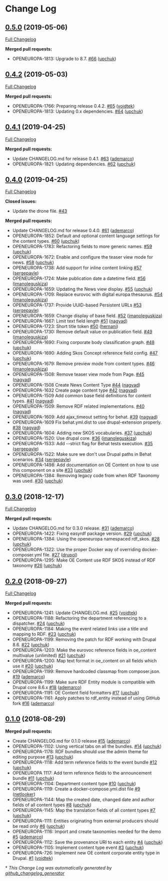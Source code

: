 # Change Log

## [0.5.0](https://github.com/openeuropa/oe_content/tree/0.5.0) (2019-05-06)
[Full Changelog](https://github.com/openeuropa/oe_content/compare/0.4.2...0.5.0)

**Merged pull requests:**

- OPENEUROPA-1813: Upgrade to 8.7. [\#66](https://github.com/openeuropa/oe_content/pull/66) ([upchuk](https://github.com/upchuk))

## [0.4.2](https://github.com/openeuropa/oe_content/tree/0.4.2) (2019-05-03)
[Full Changelog](https://github.com/openeuropa/oe_content/compare/0.4.1...0.4.2)

**Merged pull requests:**

- OPENEUROPA-1766: Preparing release 0.4.2. [\#65](https://github.com/openeuropa/oe_content/pull/65) ([voidtek](https://github.com/voidtek))
- OPENEUROPA-1813: Updating 0.x dependencies. [\#64](https://github.com/openeuropa/oe_content/pull/64) ([upchuk](https://github.com/upchuk))

## [0.4.1](https://github.com/openeuropa/oe_content/tree/0.4.1) (2019-04-25)
[Full Changelog](https://github.com/openeuropa/oe_content/compare/0.4.0...0.4.1)

**Merged pull requests:**

- Update CHANGELOG.md for release 0.4.1. [\#63](https://github.com/openeuropa/oe_content/pull/63) ([ademarco](https://github.com/ademarco))
- OPENEUROPA-1821: Updating dependencies. [\#62](https://github.com/openeuropa/oe_content/pull/62) ([upchuk](https://github.com/upchuk))

## [0.4.0](https://github.com/openeuropa/oe_content/tree/0.4.0) (2019-04-25)
[Full Changelog](https://github.com/openeuropa/oe_content/compare/0.3.0...0.4.0)

**Closed issues:**

- Update the drone file. [\#43](https://github.com/openeuropa/oe_content/issues/43)

**Merged pull requests:**

- Update CHANGELOG.md for release 0.4.0. [\#61](https://github.com/openeuropa/oe_content/pull/61) ([ademarco](https://github.com/ademarco))
- OPENEUROPA-1852: Default and optional content language settings for the content types. [\#60](https://github.com/openeuropa/oe_content/pull/60) ([upchuk](https://github.com/upchuk))
- OPENEUROPA-1783: Refactoring fields to more generic names. [\#59](https://github.com/openeuropa/oe_content/pull/59) ([upchuk](https://github.com/upchuk))
- OPENEUROPA-1672: Enable and configure the teaser view mode for news. [\#58](https://github.com/openeuropa/oe_content/pull/58) ([upchuk](https://github.com/upchuk))
- OPENEUROPA-1738: Add support for inline content linking [\#57](https://github.com/openeuropa/oe_content/pull/57) ([sergepavle](https://github.com/sergepavle))
- OPENEUROPA-1724: Make publication date a datetime field. [\#56](https://github.com/openeuropa/oe_content/pull/56) ([imanoleguskiza](https://github.com/imanoleguskiza))
- OPENEUROPA-1659: Updating the News view display. [\#55](https://github.com/openeuropa/oe_content/pull/55) ([upchuk](https://github.com/upchuk))
- OPENEUROPA-1709: Replace eurovoc with digital europa thesaurus. [\#54](https://github.com/openeuropa/oe_content/pull/54) ([imanoleguskiza](https://github.com/imanoleguskiza))
- OPENEUROPA-1737: Provide UUID-based Persistent URLs [\#53](https://github.com/openeuropa/oe_content/pull/53) ([sergepavle](https://github.com/sergepavle))
- OPENEUROPA-1659: Change display of base field. [\#52](https://github.com/openeuropa/oe_content/pull/52) ([imanoleguskiza](https://github.com/imanoleguskiza))
-  OPENEUROPA-1667: Limit text field length [\#51](https://github.com/openeuropa/oe_content/pull/51) ([nagyad](https://github.com/nagyad))
- OPENEUROPA-1723: Short title token [\#50](https://github.com/openeuropa/oe_content/pull/50) ([hernani](https://github.com/hernani))
- OPENEUROPA-1730: Remove default value on publication field. [\#49](https://github.com/openeuropa/oe_content/pull/49) ([imanoleguskiza](https://github.com/imanoleguskiza))
- OPENEUROPA-1690: Fixing corporate body classification graph. [\#48](https://github.com/openeuropa/oe_content/pull/48) ([upchuk](https://github.com/upchuk))
- OPENEUROPA-1690: Adding Skos Concept reference field config. [\#47](https://github.com/openeuropa/oe_content/pull/47) ([upchuk](https://github.com/upchuk))
- OPENEUROPA-1679: Remove preview mode from content types. [\#46](https://github.com/openeuropa/oe_content/pull/46) ([imanoleguskiza](https://github.com/imanoleguskiza))
- OPENEUROPA-1508: Remove teaser view mode from Page. [\#45](https://github.com/openeuropa/oe_content/pull/45) ([nagyad](https://github.com/nagyad))
- OPENEUROPA-1508 Create News Content Type [\#44](https://github.com/openeuropa/oe_content/pull/44) ([nagyad](https://github.com/nagyad))
- OPENEUROPA-1632 Create page content type [\#42](https://github.com/openeuropa/oe_content/pull/42) ([nagyad](https://github.com/nagyad))
- OPENEUROPA-1509 Add common base field definitions for content types. [\#41](https://github.com/openeuropa/oe_content/pull/41) ([nagyad](https://github.com/nagyad))
- OPENEUROPA-1509: Remove RDF related implementations. [\#40](https://github.com/openeuropa/oe_content/pull/40) ([nagyad](https://github.com/nagyad))
- OPENEUROPA-1609: Add ajax\_timeout setting for behat. [\#39](https://github.com/openeuropa/oe_content/pull/39) ([nagyad](https://github.com/nagyad))
- OPENEUROPA-1609 Fix behat.yml.dist to use drupal-extension properly. [\#38](https://github.com/openeuropa/oe_content/pull/38) ([nagyad](https://github.com/nagyad))
- OPENEUROPA-1604: Adding new SKOS vocabularies. [\#37](https://github.com/openeuropa/oe_content/pull/37) ([upchuk](https://github.com/upchuk))
- OPENEUROPA-1520: Use drupal core. [\#36](https://github.com/openeuropa/oe_content/pull/36) ([imanoleguskiza](https://github.com/imanoleguskiza))
- OPENEUROPA-1533: Add --strict flag for Behat tests execution. [\#35](https://github.com/openeuropa/oe_content/pull/35) ([sergepavle](https://github.com/sergepavle))
- OPENEUROPA-1522: Make sure we don't use Drupal paths in Behat scenarios. [\#34](https://github.com/openeuropa/oe_content/pull/34) ([sergepavle](https://github.com/sergepavle))
- OPENEUROPA-1498: Add documentation on OE Content on how to use this component on a site [\#33](https://github.com/openeuropa/oe_content/pull/33) ([upchuk](https://github.com/upchuk))
- OPENEUROPA-1384: Removing legacy code from when RDF Taxonomy was used. [\#30](https://github.com/openeuropa/oe_content/pull/30) ([upchuk](https://github.com/upchuk))

## [0.3.0](https://github.com/openeuropa/oe_content/tree/0.3.0) (2018-12-17)
[Full Changelog](https://github.com/openeuropa/oe_content/compare/0.2.0...0.3.0)

**Merged pull requests:**

- Update CHANGELOG.md for 0.3.0 release. [\#31](https://github.com/openeuropa/oe_content/pull/31) ([ademarco](https://github.com/ademarco))
- OPENEUROPA-1422: Fixing easyrdf package version. [\#29](https://github.com/openeuropa/oe_content/pull/29) ([upchuk](https://github.com/upchuk))
- OPENEUROPA-1384: Using the openeuropa namespaced rdf\_skos. [\#28](https://github.com/openeuropa/oe_content/pull/28) ([upchuk](https://github.com/upchuk))
- OPENEUROPA-1322: Use the proper Docker way of overriding docker-composer.yml file. [\#27](https://github.com/openeuropa/oe_content/pull/27) ([drupol](https://github.com/drupol))
- OPENEUROPA-1295: Make OE Content use RDF SKOS instead of RDF taxonomy [\#26](https://github.com/openeuropa/oe_content/pull/26) ([upchuk](https://github.com/upchuk))

## [0.2.0](https://github.com/openeuropa/oe_content/tree/0.2.0) (2018-09-27)
[Full Changelog](https://github.com/openeuropa/oe_content/compare/0.1.0...0.2.0)

**Merged pull requests:**

- OPENEUROPA-1241: Update CHANGELOG.md. [\#25](https://github.com/openeuropa/oe_content/pull/25) ([voidtek](https://github.com/voidtek))
- OPENEUROPA-1188: Refactoring the department referencing to a dispatcher. [\#24](https://github.com/openeuropa/oe_content/pull/24) ([upchuk](https://github.com/upchuk))
- OPENEUROPA-1184: Making the event related links use a title and mapping to RDF. [\#23](https://github.com/openeuropa/oe_content/pull/23) ([upchuk](https://github.com/upchuk))
- OPENEUROPA-1199: Removing the patch for RDF working with Drupal 8.6. [\#22](https://github.com/openeuropa/oe_content/pull/22) ([upchuk](https://github.com/upchuk))
- OPENEUROPA-1203: Make the eurovoc reference fields in oe\_content multivalue \(unlimited\) [\#21](https://github.com/openeuropa/oe_content/pull/21) ([upchuk](https://github.com/upchuk))
- OPENEUROPA-1200: Map text format in oe\_content on all fields which use it [\#20](https://github.com/openeuropa/oe_content/pull/20) ([upchuk](https://github.com/upchuk))
- OPENEUROPA-1199: Remove hardcoded classmap from composer.json. [\#19](https://github.com/openeuropa/oe_content/pull/19) ([ademarco](https://github.com/ademarco))
- OPENEUROPA-1199: Make sure RDF Entity module is compatible with Drupal core 8.6.x [\#18](https://github.com/openeuropa/oe_content/pull/18) ([ademarco](https://github.com/ademarco))
- OPENEUROPA-1191: OE Content field formatters [\#17](https://github.com/openeuropa/oe_content/pull/17) ([upchuk](https://github.com/upchuk))
- OPENEUROPA-1161: Apply patches to rdf\_entity instead of using GitHub fork [\#16](https://github.com/openeuropa/oe_content/pull/16) ([ademarco](https://github.com/ademarco))

## [0.1.0](https://github.com/openeuropa/oe_content/tree/0.1.0) (2018-08-29)
**Merged pull requests:**

- Create CHANGELOG.md for 0.1.0 release [\#15](https://github.com/openeuropa/oe_content/pull/15) ([ademarco](https://github.com/ademarco))
- OPENEUROPA-1102: Using vertical tabs on all the bundles. [\#14](https://github.com/openeuropa/oe_content/pull/14) ([upchuk](https://github.com/upchuk))
- OPENEUROPA-1178: RDF bundles should use the admin theme for editing purpose [\#13](https://github.com/openeuropa/oe_content/pull/13) ([upchuk](https://github.com/upchuk))
- OPENEUROPA-1118: Add term reference fields to the event bundle [\#12](https://github.com/openeuropa/oe_content/pull/12) ([upchuk](https://github.com/upchuk))
- OPENEUROPA 1117: Add term reference fields to the announcement bundle [\#11](https://github.com/openeuropa/oe_content/pull/11) ([upchuk](https://github.com/upchuk))
- OPENEUROPA-1104: Department content type [\#10](https://github.com/openeuropa/oe_content/pull/10) ([upchuk](https://github.com/upchuk))
- OPENEUROPA-1119: Create a docker-compose.yml.dist file [\#9](https://github.com/openeuropa/oe_content/pull/9) ([netlooker](https://github.com/netlooker))
- OPENEUROPA-1144: Map the created date, changed date and author fields of all content types [\#8](https://github.com/openeuropa/oe_content/pull/8) ([upchuk](https://github.com/upchuk))
- OPENEUROPA-1145: Map the translation fields of all content types [\#7](https://github.com/openeuropa/oe_content/pull/7) ([upchuk](https://github.com/upchuk))
- OPENEUROPA-1111: Entities originating from external producers should be read only [\#6](https://github.com/openeuropa/oe_content/pull/6) ([upchuk](https://github.com/upchuk))
- OPENEUROPA-1116: Import and create taxonomies needed for the demo [\#5](https://github.com/openeuropa/oe_content/pull/5) ([ademarco](https://github.com/ademarco))
- OPENEUROPA-1112: Save the provenance URI to each entity [\#4](https://github.com/openeuropa/oe_content/pull/4) ([upchuk](https://github.com/upchuk))
- OPENEUROPA-1105: Implement content type event [\#3](https://github.com/openeuropa/oe_content/pull/3) ([upchuk](https://github.com/upchuk))
- OPENEUROPA-726: Implement new OE content corporate entity type in Drupal. [\#1](https://github.com/openeuropa/oe_content/pull/1) ([voidtek](https://github.com/voidtek))



\* *This Change Log was automatically generated by [github_changelog_generator](https://github.com/skywinder/Github-Changelog-Generator)*